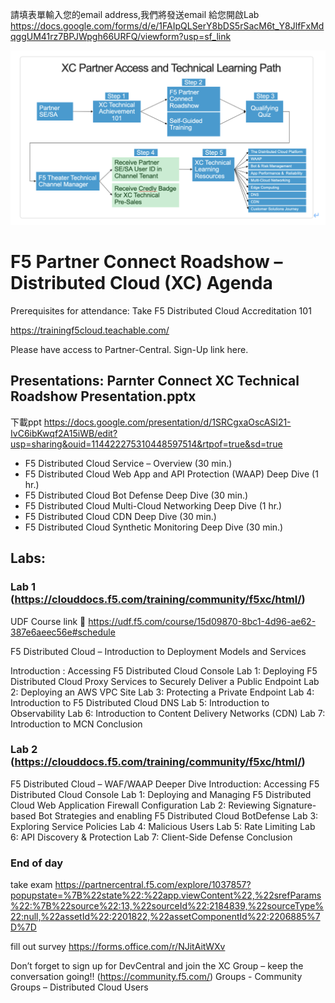 請填表單輸入您的email address,我們將發送email 給您開啟Lab
https://docs.google.com/forms/d/e/1FAIpQLSerY8bDS5rSacM6t_Y8JlfFxMdqggUM41rz7BPJWpgh66URFQ/viewform?usp=sf_link

![Alt text](learningpath.png)

# F5 Partner Connect Roadshow – Distributed Cloud (XC) Agenda
 
Prerequisites for attendance:  Take F5 Distributed Cloud Accreditation 101 

https://trainingf5cloud.teachable.com/

Please have access to Partner-Central. Sign-Up link here.
 
## Presentations: Parnter Connect XC Technical Roadshow Presentation.pptx

下載ppt
https://docs.google.com/presentation/d/1SRCgxaOscASl21-IvC6ibKwqf2A15iWB/edit?usp=sharing&ouid=114422275310448597514&rtpof=true&sd=true

- F5 Distributed Cloud Service – Overview (30 min.)
- F5 Distributed Cloud Web App and API Protection (WAAP) Deep Dive (1 hr.)
- F5 Distributed Cloud Bot Defense Deep Dive (30 min.)
- F5 Distributed Cloud Multi-Cloud Networking Deep Dive (1 hr.)
- F5 Distributed Cloud CDN Deep Dive (30 min.)
- F5 Distributed Cloud Synthetic Monitoring Deep Dive (30 min.)
 
## Labs:
 
### Lab 1 (https://clouddocs.f5.com/training/community/f5xc/html/)

UDF Course link  https://udf.f5.com/course/15d09870-8bc1-4d96-ae62-387e6aeec56e#schedule
 
F5 Distributed Cloud – Introduction to Deployment Models and Services
                
Introduction : Accessing F5 Distributed Cloud Console
Lab 1:  Deploying F5 Distributed Cloud Proxy Services to Securely Deliver a Public Endpoint
Lab 2: Deploying an AWS VPC Site
Lab 3: Protecting a Private Endpoint
Lab 4: Introduction to F5 Distributed Cloud DNS
Lab 5:  Introduction to Observability
Lab 6: Introduction to Content Delivery Networks (CDN)
Lab 7: Introduction to MCN
Conclusion
 
### Lab 2 (https://clouddocs.f5.com/training/community/f5xc/html/)
 
F5 Distributed Cloud – WAF/WAAP Deeper Dive
Introduction:  Accessing F5 Distributed Cloud Console
Lab 1:  Deploying and Managing F5 Distributed Cloud Web Application Firewall Configuration
Lab 2:  Reviewing Signature-based Bot Strategies and enabling F5 Distributed Cloud BotDefense
Lab 3:  Exploring Service Policies
Lab 4: Malicious Users
Lab 5:  Rate Limiting
Lab 6: API Discovery & Protection
Lab 7: Client-Side Defense
Conclusion
 
### End of day  
take exam 
https://partnercentral.f5.com/explore/1037857?popupstate=%7B%22state%22:%22app.viewContent%22,%22srefParams%22:%7B%22source%22:13,%22sourceId%22:2184839,%22sourceType%22:null,%22assetId%22:2201822,%22assetComponentId%22:2206885%7D%7D

fill out survey 
https://forms.office.com/r/NJitAitWXv

Don’t forget to sign up for DevCentral and join the XC Group – keep the conversation going!! 
(https://community.f5.com/) Groups - Community Groups – Distributed Cloud Users


 
 
 
 
 
